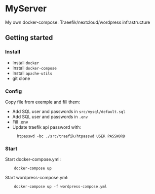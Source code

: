 # MyServer
My own docker-compose: Traeefik/nextcloud/wordpress infrastructure

## Getting started
### Install
- Install `docker`
- Install `docker-compose`
- Install `apache-utils`
- git clone

### Config
Copy file from exemple and fill them:
- Add SQL user and passwords in `src/mysql/default.sql`
- Add SQL user and passwords in `.env`
- Fill .env
- Update traefik api password with:
    ```
      htpasswd -bc ./src/traefik/htpasswd USER PASSWORD
    ```

### Start
Start docker-compose.yml:
```
    docker-compose up
```

Start wordpress-compose.yml:
```
    docker-compose up -f wordpress-compose.yml
```
